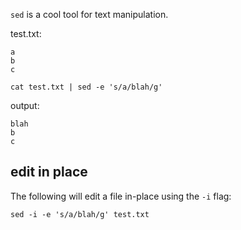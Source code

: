 `sed` is a cool tool for text manipulation.

test.txt:

```
a
b
c
```

```
cat test.txt | sed -e 's/a/blah/g'
```

output:

```
blah
b
c
```

## edit in place

The following will edit a file in-place using the `-i` flag:

```
sed -i -e 's/a/blah/g' test.txt
```
